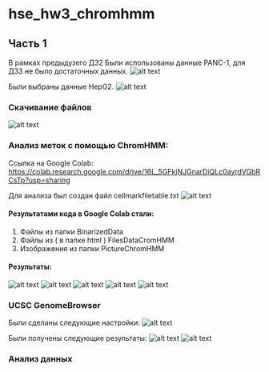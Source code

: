 # hse_hw3_chromhmm

## Часть 1
В рамках предыдузего ДЗ2 Были использованы данные PANC-1, для ДЗ3 не было достаточных данных.
![alt text](Panc1.png)

Были выбраны данные HepG2.
![alt text](HepG2.png)

### Скачивание файлов 
![alt text](files.png)

### Анализ меток с помощью ChromHMM:
Ссылка на Google Colab: https://colab.research.google.com/drive/16L_5GFkjNJGnarDiQLc0ayrdVGbRCsTp?usp=sharing

Для анализа был создан файл cellmarkfiletable.txt
![alt text](cellmarkfiletable.png)

#### Результатами кода в Google Colab стали:
1) Файлы из папки BinarizedData
2) Файлы из ( в папке html ) FilesDataCromHMM
3) Изображения из папки PictureChromHMM

#### Результаты:
![alt text](PictureChromHMM/EmissionParameters.png)
![alt text](PictureChromHMM/FoldEnrichment.png)
![alt text](PictureChromHMM/RefSeqTES.png)
![alt text](PictureChromHMM/RefSeqTSS.png)
![alt text](PictureChromHMM/TransitionParameters.png)


### UCSC GenomeBrowser 

Были сделаны следующие настройки:
![alt text](Genome/GenomeSettings.png)

Были получены следующие результаты:
![alt text](Genome/Genome1.png)
![alt text](Genome/Genome2.png)

### Анализ данных
